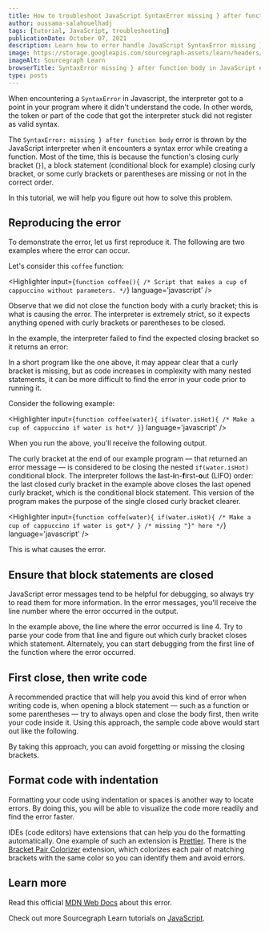 ```yaml
---
title: How to troubleshoot JavaScript SyntaxError missing } after function body
author: oussama-salahouelhadj
tags: [tutorial, JavaScript, troubleshooting]
publicationDate: October 07, 2021
description: Learn how to error handle JavaScript SyntaxError missing } after function body
image: https://storage.googleapis.com/sourcegraph-assets/learn/headers/sourcegraph-learn-header.png
imageAlt: Sourcegraph Learn
browserTitle: SyntaxError missing } after function body in JavaScript error handling
type: posts
---
```


When encountering a `SyntaxError` in Javascript, the interpreter got to a point in your program where it didn't understand the code. In other words, the token or part of the code that got the interpreter stuck did not register as valid syntax.

The `SyntaxError: missing } after function body` error is thrown by the JavaScript interpreter when it encounters a syntax error while creating a function. Most of the time, this is because the function's closing curly bracket (`}`), a block statement (conditional block for example) closing curly bracket, or some curly brackets or parentheses are missing or not in the correct order.

In this tutorial, we will help you figure out how to solve this problem.

## Reproducing the error

To demonstrate the error, let us first reproduce it. The following are two examples where the error can occur.

Let's consider this `coffee` function:

<Highlighter
input={`function coffee(){
  /* Script that makes a cup of cappuccino
   without parameters. */`}
language='javascript'
/>

Observe that we did not close the function body with a curly bracket; this is what is causing the error. The interpreter is extremely strict, so it expects anything opened with curly brackets or parentheses to be closed.

In the example, the interpreter failed to find the expected closing bracket so it returns an error:

<Highlighter
input='Uncaught SyntaxError: missing } after function body 4:0
note: { opened at line 1, column 16'
language='javascript'
/>

In a short program like the one above, it may appear clear that a curly bracket is missing, but as code increases in complexity with many nested statements, it can be more difficult to find the error in your code prior to running it. 

Consider the following example:

<Highlighter
input={`function coffee(water){
    if(water.isHot){
        /* Make a cup of cappuccino
        if water is hot*/
}`}
language='javascript'
/>

When you run the above, you'll receive the following output.

<Highlighter
input='Uncaught SyntaxError: missing } after function body 6:0
note: { opened at line 1, column 27'
language='shell'
/>

The curly bracket at the end of our example program — that returned an error message — is considered to be closing the nested `if(water.isHot)` conditional block. The interpreter follows the **l**ast-**i**n-**f**irst-**o**ut (LIFO) order: the last closed curly bracket in the example above closes the last opened curly bracket, which is the conditional block statement. This version of the program makes the purpose of the single closed curly bracket clearer.

<Highlighter
input={`function coffe(water){
    if(water.isHot){
        /* Make a cup of cappuccino
        if water is got*/
    }
/* missing "}" here */`}
language='javascript'
/>

This is what causes the error.

## Ensure that block statements are closed

JavaScript error messages tend to be helpful for debugging, so always try to read them for more information. In the error messages, you'll receive the line number where the error occurred in the output.

<Highlighter
input='Uncaught SyntaxError: missing } after function body 4:0
note: { opened at line 1, column 16'
language='shell'
/>

In the example above, the line where the error occurred is line 4. Try to parse your code from that line and figure out which curly bracket closes which statement. Alternately, you can start debugging from the first line of the function where the error occurred.

## First close, then write code

A recommended practice that will help you avoid this kind of error when writing code is, when opening a block statement — such as a function or some parentheses — try to always open and close the body first, then write your code inside it. Using this approach, the sample code above would start out like the following.

<Highlighter
input='function coffee() {}'
language='javascript'
/>

By taking this approach, you can avoid forgetting or missing the closing brackets.

## Format code with indentation

Formatting your code using indentation or spaces is another way to locate errors. By doing this, you will be able to visualize the code more readily and find the error faster.

IDEs (code editors) have extensions that can help you do the formatting automatically. One example of such an extension is [Prettier](https://prettier.io/). There is the [Bracket Pair Colorizer](https://marketplace.visualstudio.com/items?itemName=CoenraadS.bracket-pair-colorizer-2) extension, which colorizes each pair of matching brackets with the same color so you can identify them and avoid errors.

## Learn more

Read this official [MDN Web Docs](https://developer.mozilla.org/en-US/docs/Web/JavaScript/Reference/Errors/Missing_curly_after_function_body) about this error.

<SourcegraphSearch query="SyntaxError: missing } after function body" patternType="literal"/>

Check out more Sourcegraph Learn tutorials on [JavaScript](https://learn.sourcegraph.com/tags/javascript).